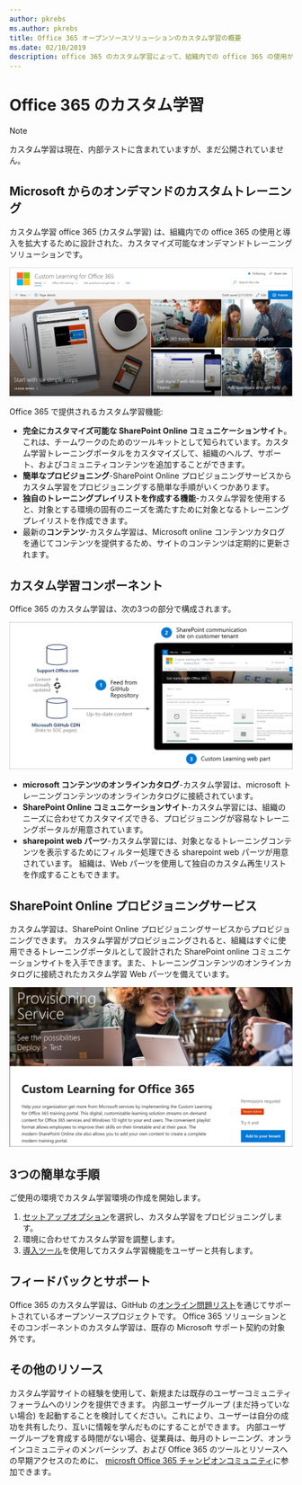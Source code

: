 ```yaml
---
author: pkrebs
ms.author: pkrebs
title: Office 365 オープンソースソリューションのカスタム学習の概要
ms.date: 02/10/2019
description: office 365 のカスタム学習によって、組織内での office 365 の使用が促進されるしくみについて説明します。 このソリューションには、カスタム sharepoint online web パーツと、Office 365 テナントに簡単にプロビジョニングできる最新の sharepoint online コミュニケーショントレーニングサイトが含まれています。
---
```


# <a name="custom-learning-for-office-365"></a>Office 365 のカスタム学習

> [!NOTE]
> カスタム学習は現在、内部テストに含まれていますが、まだ公開されていません。 

## <a name="on-demand-custom-training-from-microsoft"></a>Microsoft からのオンデマンドのカスタムトレーニング
カスタム学習 office 365 (カスタム学習) は、組織内での office 365 の使用と導入を拡大するために設計された、カスタマイズ可能なオンデマンドトレーニングソリューションです。 

![cg-introducing](media/cg-introducing.png)

Office 365 で提供されるカスタム学習機能:
- **完全にカスタマイズ可能な SharePoint Online コミュニケーションサイト**。これは、チームワークのためのツールキットとして知られています。カスタム学習トレーニングポータルをカスタマイズして、組織のヘルプ、サポート、およびコミュニティコンテンツを追加することができます。
- **簡単なプロビジョニング**-SharePoint Online プロビジョニングサービスからカスタム学習をプロビジョニングする簡単な手順がいくつかあります。
- **独自のトレーニングプレイリストを作成する機能**-カスタム学習を使用すると、対象とする環境の固有のニーズを満たすために対象となるトレーニングプレイリストを作成できます。
- 最新の**コンテンツ**-カスタム学習は、Microsoft online コンテンツカタログを通じてコンテンツを提供するため、サイトのコンテンツは定期的に更新されます。

## <a name="custom-learning-components"></a>カスタム学習コンポーネント
Office 365 のカスタム学習は、次の3つの部分で構成されます。 

![cg-howitworks](media/cg-howitworks.png)

- **microsoft コンテンツのオンラインカタログ**-カスタム学習は、microsoft トレーニングコンテンツのオンラインカタログに接続されています。
- **SharePoint Online コミュニケーションサイト**-カスタム学習には、組織のニーズに合わせてカスタマイズできる、プロビジョニングが容易なトレーニングポータルが用意されています。
- **sharepoint web パーツ**-カスタム学習には、対象となるトレーニングコンテンツを表示するためにフィルター処理できる sharepoint web パーツが用意されています。 組織は、Web パーツを使用して独自のカスタム再生リストを作成することもできます。

## <a name="sharepoint-online-provisioning-service"></a>SharePoint Online プロビジョニングサービス 
カスタム学習は、SharePoint Online プロビジョニングサービスからプロビジョニングできます。 カスタム学習がプロビジョニングされると、組織はすぐに使用できるトレーニングポータルとして設計された SharePoint online コミュニケーションサイトを入手できます。また、トレーニングコンテンツのオンラインカタログに接続されたカスタム学習 Web パーツを備えています。 

![cg-provision](media/cg-provision.png)

## <a name="3-easy-steps"></a>3つの簡単な手順
ご使用の環境でカスタム学習環境の作成を開始します。
1. [セットアップオプション](custom_setupoptions.md)を選択し、カスタム学習をプロビジョニングします。  
2. 環境に合わせてカスタム学習を調整します。
3. [導入ツール](driveadoption.md)を使用してカスタム学習機能をユーザーと共有します。

## <a name="feedback-and-support"></a>フィードバックとサポート

Office 365 のカスタム学習は、GitHub の[オンライン問題リスト](https://aka.ms/CustomLearningHelp)を通じてサポートされているオープンソースプロジェクトです。 Office 365 ソリューションとそのコンポーネントのカスタム学習は、既存の Microsoft サポート契約の対象外です。  

## <a name="additional-resources"></a>その他のリソース
カスタム学習サイトの経験を使用して、新規または既存のユーザーコミュニティフォーラムへのリンクを提供できます。 内部ユーザーグループ (まだ持っていない場合) を起動することを検討してください。これにより、ユーザーは自分の成功を共有したり、互いに情報を学んだものにすることができます。  内部ユーザーグループを育成する時間がない場合、従業員は、毎月のトレーニング、オンラインコミュニティのメンバーシップ、および Office 365 のツールとリソースへの早期アクセスのために、 [microsft Office 365 チャンピオンコミュニティ](https://aka.ms/O365Champions)に参加できます。
